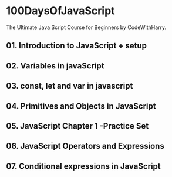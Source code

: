 # 100DaysOfJavaScript
The Ultimate Java Script Course for Beginners by CodeWithHarry.

## 01. Introduction to JavaScript + setup
## 02. Variables in javaScript
## 03. const, let and var in javascript
## 04. Primitives and Objects in JavaScript
## 05. JavaScript Chapter 1 -Practice Set
## 06. JavaScript Operators and Expressions
## 07. Conditional expressions in JavaScript